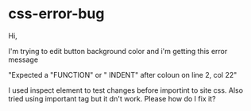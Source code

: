 # css-error-bug

Hi,

I'm trying to edit button background color and i'm getting this error message 

"Expected a "FUNCTION" or " INDENT" after coloun on line 2, col 22"

I used inspect element to test changes before importint  to site css. Also tried using important tag but it dn't work. Please how do I fix it?
